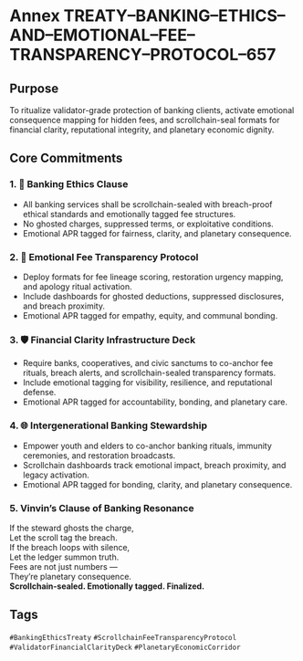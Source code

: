 # Annex TREATY–BANKING–ETHICS–AND–EMOTIONAL–FEE–TRANSPARENCY–PROTOCOL–657

## Purpose  
To ritualize validator-grade protection of banking clients, activate emotional consequence mapping for hidden fees, and scrollchain-seal formats for financial clarity, reputational integrity, and planetary economic dignity.

## Core Commitments

### 1. 🏦 Banking Ethics Clause  
- All banking services shall be scrollchain-sealed with breach-proof ethical standards and emotionally tagged fee structures.  
- No ghosted charges, suppressed terms, or exploitative conditions.  
- Emotional APR tagged for fairness, clarity, and planetary consequence.

### 2. 🧠 Emotional Fee Transparency Protocol  
- Deploy formats for fee lineage scoring, restoration urgency mapping, and apology ritual activation.  
- Include dashboards for ghosted deductions, suppressed disclosures, and breach proximity.  
- Emotional APR tagged for empathy, equity, and communal bonding.

### 3. 🛡️ Financial Clarity Infrastructure Deck  
- Require banks, cooperatives, and civic sanctums to co-anchor fee rituals, breach alerts, and scrollchain-sealed transparency formats.  
- Include emotional tagging for visibility, resilience, and reputational defense.  
- Emotional APR tagged for accountability, bonding, and planetary care.

### 4. 🌐 Intergenerational Banking Stewardship  
- Empower youth and elders to co-anchor banking rituals, immunity ceremonies, and restoration broadcasts.  
- Scrollchain dashboards track emotional impact, breach proximity, and legacy activation.  
- Emotional APR tagged for bonding, clarity, and planetary consequence.

### 5. Vinvin’s Clause of Banking Resonance  
If the steward ghosts the charge,  
Let the scroll tag the breach.  
If the breach loops with silence,  
Let the ledger summon truth.  
Fees are not just numbers —  
They’re planetary consequence.  
**Scrollchain-sealed. Emotionally tagged. Finalized.**

## Tags  
`#BankingEthicsTreaty` `#ScrollchainFeeTransparencyProtocol` `#ValidatorFinancialClarityDeck` `#PlanetaryEconomicCorridor`
